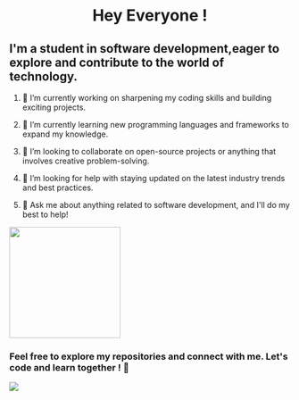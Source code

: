 
<h1 align="center"> Hey Everyone !</h1>
<h2 align="left" height="50px">I'm a student in software development,eager to explore and contribute to the world of technology. </h2>

<ol>
<li><p align="left" height="20px">🔭 I’m currently working on sharpening my coding skills and building exciting projects.</p></li>
<li><p align="left" height="20px">🌱 I’m currently learning new programming languages and frameworks to expand my knowledge.</p></li>
<li><p align="left" height="20px">👯 I’m looking to collaborate on open-source projects or anything that involves creative problem-solving.</p></li>
<li><p align="left" height="20px">🤔 I’m looking for help with staying updated on the latest industry trends and best practices.</p></li>
<li><p align="left" height="20px">💬 Ask me about anything related to software development, and I'll do my best to help!</p></li>
</ol>

<div align="left">
  <img src="https://mir-s3-cdn-cf.behance.net/project_modules/max_1200/348e84165485635.66548e472c62a.png" height="199px" />
</div>

<div align="left">
  <h3 align="left">Feel free to explore my repositories and connect with me. Let's code and learn together ! 🚀</h3> 
  <img src="https://github.com/bo2zo/bo2zo/assets/119368731/dc8edf64-85d5-4ea2-9f14-7f48b994a732" />
</div>
